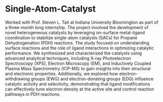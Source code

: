 # Single-Atom-Catalyst
Worked with Prof. Steven L. Tait at Indiana University Bloomington as part of a three-month long internship.
The project involved the development of novel heterogeneous catalysts by leveraging on-surface metal-ligand coordination to stabilize single-atom catalysts (SACs) for Propane Dehydrogenation (PDH) reactions. The study focused on understanding surface reactions and the role of ligand interactions in optimizing catalytic performance. We synthesized and characterized the catalysts using advanced analytical techniques, including X-ray Photoelectron Spectroscopy (XPS), Electron Microscopy (EM), and Inductively Coupled Plasma Mass Spectrometry (ICP-MS) to gain insights into their structural and electronic properties. Additionally, we explored how electron-withdrawing groups (EWG) and electron-donating groups (EDG) influence catalytic activity and selectivity, demonstrating that ligand modifications can effectively tune electron density at the active site and control reaction pathways in PDH reactions.
